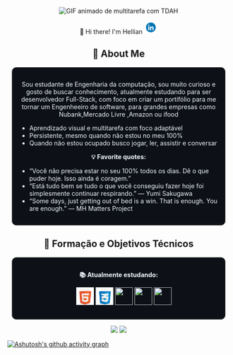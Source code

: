 <p align="center">
  <img src="https://raw.githubusercontent.com/HellianP/HellianP/main/Helliantdah.gif" width="480" alt="GIF animado de multitarefa com TDAH">
</p>

<p align="center">
  👋 Hi there! I'm Hellian <img src="https://raw.githubusercontent.com/HellianP/HellianP/refs/heads/main/linkedin.gif" width="30" height="30" /> <a href="https://www.linkedin.com/in/hellianpeixinho/" target="_blank">
  </a>
</p>

<h2 align="center">🧠 About Me</h2>
<div align="center" style="border:1px solid #444; border-radius:10px; padding:15px; margin:10px; background-color:#0d1117; color:#f0f6fc">
  <p>
   Sou estudante de Engenharia da computação, sou muito curioso e gosto de buscar conhecimento, atualmente estudando para ser desenvolvedor Full-Stack, com foco em criar um portifólio para me tornar um Engenheeiro de software, para grandes empresas como Nubank,Mercado Livre ,Amazon ou ifood
  </p>
  <ul align="left">
    <li>Aprendizado visual e multitarefa com foco adaptável</li>
    <li>Persistente, mesmo quando não estou no meu 100%</li>
    <li>Quando não estou ocupado busco jogar, ler, assistir e conversar
  </ul>

  <p><strong>💡 Favorite quotes:</strong></p>
  <ul align="left">
    <li>“Você não precisa estar no seu 100% todos os dias. Dê o que puder hoje. Isso ainda é coragem.”</li>
    <li>“Está tudo bem se tudo o que você conseguiu fazer hoje foi simplesmente continuar respirando.” — Yumi Sakugawa</li>
    <li>“Some days, just getting out of bed is a win. That is enough. You are enough.” — MH Matters Project</li>
  </ul>
</div>

</div>

<h2 align="center">🚀 Formação e Objetivos Técnicos</h2>
<div align="center" style="border:1px solid #444; border-radius:10px; padding:15px; margin:10px; background-color:#0d1117; color:#f0f6fc">
  <p><strong>📚 Atualmente estudando:</strong></p>
  <ul align="left">
    <p align="center">
<img src="https://raw.githubusercontent.com/HellianP/HellianP/refs/heads/main/html5.gif" width="40" height="40"/>
<img src="https://raw.githubusercontent.com/HellianP/HellianP/refs/heads/main/css3.gif" width="40" height="40"/> 
<img src="https://user-images.githubusercontent.com/74038190/212257454-16e3712e-945a-4ca2-b238-408ad0bf87e6.gif" width="40" height="40"/>
<img src=https://user-images.githubusercontent.com/74038190/212257472-08e52665-c503-4bd9-aa20-f5a4dae769b5.gif width="40" height="40"/>  
<img src="https://cdn.jsdelivr.net/gh/devicons/devicon@latest/icons/amazonwebservices/amazonwebservices-original-wordmark.svg" width="40" height="40"/> 

          
<p align="center">
</div>

<p align="center">
  <img height="150em" loading="lazy" src="https://github-readme-stats.vercel.app/api/top-langs/?username=HellianP&layout=compact&langs_count=7&theme=dracula"/>
  <img height="150em" loading="lazy" src="https://github-readme-stats.vercel.app/api?username=HellianP&show_icons=true&theme=dracula&include_all_commits=true&count_private=true"/>
</p>

[![Ashutosh's github activity graph](https://github-readme-activity-graph.vercel.app/graph?username=HellianP&theme=react-dark)](https://github.com/ashutosh00710/github-readme-activity-graph)

